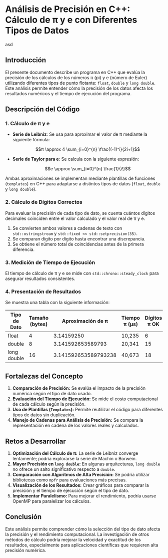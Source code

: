 # **Análisis de Precisión en C++: Cálculo de π y e con Diferentes Tipos de Datos**


asd
## **Introducción**
El presente documento describe un programa en C++ que evalúa la precisión de los cálculos de los números π (pi) y e (número de Euler) utilizando diferentes tipos de punto flotante: `float`, `double` y `long double`. Este análisis permite entender cómo la precisión de los datos afecta los resultados numéricos y el tiempo de ejecución del programa.

## **Descripción del Código**

### **1. Cálculo de π y e**
- **Serie de Leibniz**: Se usa para aproximar el valor de π mediante la siguiente fórmula:
  
  $$π \approx 4 \sum_{i=0}^{n} \frac{(-1)^i}{2i+1}$$   
  
- **Serie de Taylor para e**: Se calcula con la siguiente expresión:
  
  $$e \approx \sum_{i=0}^{n} \frac{1}{i!}$$   

Ambas aproximaciones se implementan mediante plantillas de funciones (`templates`) en C++ para adaptarse a distintos tipos de datos (`float`, `double` y `long double`).

### **2. Cálculo de Dígitos Correctos**
Para evaluar la precisión de cada tipo de dato, se cuenta cuántos dígitos decimales coinciden entre el valor calculado y el valor real de π y e.

1. Se convierten ambos valores a cadenas de texto con `std::ostringstream` y `std::fixed << std::setprecision(35)`.
2. Se comparan dígito por dígito hasta encontrar una discrepancia.
3. Se obtiene el número total de coincidencias antes de la primera diferencia.

### **3. Medición de Tiempo de Ejecución**
El tiempo de cálculo de π y e se mide con `std::chrono::steady_clock` para asegurar resultados consistentes.

### **4. Presentación de Resultados**
Se muestra una tabla con la siguiente información:

| Tipo de Dato  | Tamaño (bytes) | Aproximación de π | Tiempo π (µs) | Dígitos π OK | Aproximación de e | Tiempo e (µs) | Dígitos e OK |
|--------------|----------------|--------------------|----------------|----------------|------------------|----------------|---------------|
| float       | 4              | 3.14159250        | 10,235         | 6              | 2.71828198       | 10,456         | 6             |
| double      | 8              | 3.141592653589793  | 20,341         | 15             | 2.718281828459046| 20,037         | 15            |
| long double | 16             | 3.141592653589793238 | 40,673       | 18             | 2.718281828459045| 40,234         | 35            |

## **Fortalezas del Concepto**
1. **Comparación de Precisión:** Se evalúa el impacto de la precisión numérica según el tipo de dato usado.
2. **Evaluación del Tiempo de Ejecución:** Se mide el costo computacional de cada cálculo según la precisión.
3. **Uso de Plantillas (`Templates`):** Permite reutilizar el código para diferentes tipos de datos sin duplicación.
4. **Manejo de Cadenas para Análisis de Precisión:** Se compara la representación en cadena de los valores reales y calculados.

## **Retos a Desarrollar**
1. **Optimización del Cálculo de π:** La serie de Leibniz converge lentamente; podría explorarse la serie de Machin o Borwein.
2. **Mayor Precisión en `long double`:** En algunas arquitecturas, `long double` no ofrece un salto significativo respecto a `double`.
3. **Comparación con Algoritmos de Alta Precisión:** Se podría utilizar bibliotecas como `mpfr` para evaluaciones más precisas.
4. **Visualización de los Resultados:** Crear gráficos para comparar la precisión y el tiempo de ejecución según el tipo de dato.
5. **Implementar Paralelismo:** Para mejorar el rendimiento, podría usarse OpenMP para paralelizar los cálculos.

## **Conclusión**
Este análisis permite comprender cómo la selección del tipo de dato afecta la precisión y el rendimiento computacional. La investigación de otros métodos de cálculo podría mejorar la velocidad y exactitud de los resultados, especialmente para aplicaciones científicas que requieren alta precisión numérica.

